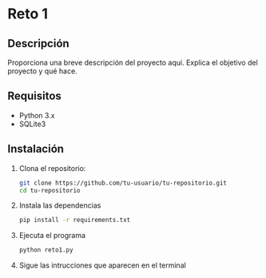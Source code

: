 # Reto 1

## Descripción

Proporciona una breve descripción del proyecto aquí. Explica el objetivo del proyecto y qué hace.

## Requisitos

- Python 3.x
- SQLite3

## Instalación

1. Clona el repositorio:
    ```sh
    git clone https://github.com/tu-usuario/tu-repositorio.git
    cd tu-repositorio

2. Instala las dependencias
    ```sh
    pip install -r requirements.txt

3. Ejecuta el programa
    ```sh
    python reto1.py

4. Sigue las intrucciones que aparecen en el terminal 

